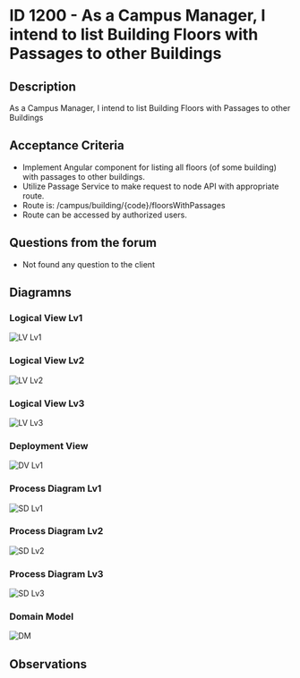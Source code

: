 # ID 1200 - As a Campus Manager, I intend to list Building Floors with Passages to other Buildings

## Description
As a Campus Manager, I intend to list Building Floors with Passages to other Buildings

## Acceptance Criteria

* Implement Angular component for listing all floors (of some building) with passages to other buildings.
* Utilize Passage Service to make request to node API with appropriate route.
* Route is: /campus/building/{code}/floorsWithPassages
* Route can be accessed by authorized users.

## Questions from the forum

* Not found any question to the client

## Diagramns

### Logical View Lv1
![LV Lv1](../../diagrams/level1/Logical%20View%20Lv1.svg)

### Logical View Lv2
![LV Lv2](../../diagrams/level2/Logical%20View%20Lv2.svg)

### Logical View Lv3
![LV Lv3](../../diagrams/level3/Logical%20View%20Lv3%20(Campus%20Management).svg)

### Deployment View
![DV Lv1](../../diagrams/Deployment%20View.svg)

### Process Diagram Lv1
![SD Lv1](./SD%20Lv1.svg)

### Process Diagram Lv2
![SD Lv2](./SD%20Lv2.svg)

### Process Diagram Lv3
![SD Lv3](./SD%20Lv3.svg)

### Domain Model
![DM](../../diagrams/DM.png)

## Observations